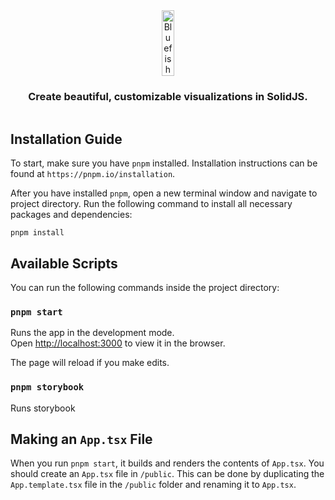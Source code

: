<div align="center" style="display:flex;flex-direction:column;">
  <a href="https://bluefishjs.org/">
    <img src="https://github.com/bluefishjs/bluefish/assets/21694516/063a0056-3386-430d-a18b-cfbecf500c0b" alt="Bluefish" width="20%">
  </a>
  <h3>Create beautiful, customizable visualizations in SolidJS.</h3>
</div>

## Installation Guide

To start, make sure you have `pnpm` installed. Installation instructions can be found at `https://pnpm.io/installation`.

After you have installed `pnpm`, open a new terminal window and navigate to project directory. Run the following command to install all necessary packages and dependencies:

`pnpm install`

## Available Scripts

You can run the following commands inside the project directory:

### `pnpm start`

Runs the app in the development mode.<br>
Open [http://localhost:3000](http://localhost:3000) to view it in the browser.

The page will reload if you make edits.<br>

### `pnpm storybook`

Runs storybook

## Making an `App.tsx` File

When you run `pnpm start`, it builds and renders the contents of `App.tsx`. You should create an `App.tsx` file in `/public`. This can be done by duplicating the `App.template.tsx` file in the `/public` folder and renaming it to `App.tsx`.
